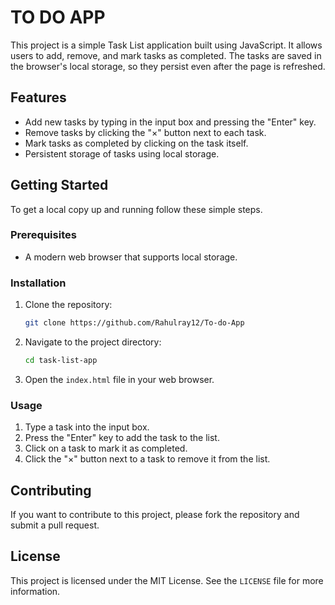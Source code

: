 # TO DO APP 


This project is a simple Task List application built using JavaScript. It allows users to add, remove, and mark tasks as completed. The tasks are saved in the browser's local storage, so they persist even after the page is refreshed.

## Features

- Add new tasks by typing in the input box and pressing the "Enter" key.
- Remove tasks by clicking the "×" button next to each task.
- Mark tasks as completed by clicking on the task itself.
- Persistent storage of tasks using local storage.

## Getting Started

To get a local copy up and running follow these simple steps.

### Prerequisites

- A modern web browser that supports local storage.

### Installation

1. Clone the repository:

    ```sh
    git clone https://github.com/Rahulray12/To-do-App
    ```

2. Navigate to the project directory:

    ```sh
    cd task-list-app
    ```

3. Open the `index.html` file in your web browser.

### Usage

1. Type a task into the input box.
2. Press the "Enter" key to add the task to the list.
3. Click on a task to mark it as completed.
4. Click the "×" button next to a task to remove it from the list.

## Contributing

If you want to contribute to this project, please fork the repository and submit a pull request.

## License

This project is licensed under the MIT License. See the `LICENSE` file for more information.

